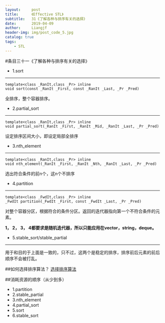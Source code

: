 ```yaml
---
layout:     post                  
title:      《Effective STL》         
subtitle:   31《了解各种与排序有关的选择》
date:       2019-04-09          
author:     Liangjf                  
header-img: img/post_code_5.jpg
catalog: true                      
tags:                       
    - STL
---
```


#条目三十一《了解各种与排序有关的选择》

- 1.sort
-------------------
	template<class _RanIt,class _Pr> inline
	void sort(const _RanIt _First, const _RanIt _Last, _Pr _Pred)
全排序，整个容器排序。

- 2.partial_sort
--------------------------
	template<class _RanIt,class _Pr> inline
	void partial_sort(_RanIt _First, _RanIt _Mid, _RanIt _Last, _Pr _Pred)
设定排序区间大小，即设定局部全排序

- 3.nth_element
--------------------------
	template<class _RanIt,class _Pr> inline
	void nth_element(_RanIt _First, _RanIt _Nth, _RanIt _Last, _Pr _Pred)
选出符合条件的前n个，这n个不排序

- 4.partition
--------------------------
	template<class _FwdIt,class _Pr> inline
	_FwdIt partition(_FwdIt _First, const _FwdIt _Last, _Pr _Pred)
对整个容器分区，根据符合的条件分区。返回的迭代器指向第一个不符合条件的元素。

**1， 2， 3， 4都要求是随机迭代器，所以只能应用在vector，string，deque。**

- 5.stable_sort/stable_partial
-------------------
用于和目的于上面是一致的，只不过，这两个是稳定的排序，排序前后元素的前后顺序不会被打乱。


##如何选择排序算法？
[选择排序算法](G:\笔记\stl\31.png)



##消耗资源的顺序（从少到多）
- 1.partition
- 2.stable_partial
- 3.nth_element
- 4.partial_sort
- 5.sort
- 6.stable_sort